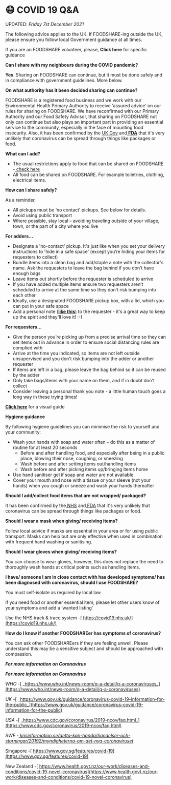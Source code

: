 # 😷 COVID 19 Q\&A

UPDATED: _Friday 7st December 2021_

The following advice applies to the UK. If FOODSHARE-ing outside the UK, please ensure you follow local Government guidance at all times.

If you are an FOODSHARE volunteer, please, **Click here** for specific guidance

**Can I share with my neighbours during the COVID pandemic?**

**Yes**. Sharing on FOODSHARE can continue, but it must be done safely and in compliance with government guidelines. More below.

**On what authority has it been decided sharing can continue?**

FOODSHARE is a registered food business and we work with our Environmental Health Primary Authority to receive ‘assured advice’ on our rules for sharing on FOODSHARE. We have reconfirmed with our Primary Authority and our Food Safety Advisor, that sharing on FOODSHARE not only can continue but also plays an important part in providing an essential service to the community, especially in the face of mounting food insecurity. Also, it has been confirmed by the [UK Gov](https://www.gov.uk/government/publications/covid-19-guidance-for-food-businesses/guidance-for-food-businesses-on-coronavirus-covid-19) and[ **FDA**](http://www.fda.gov/food/food-safety-during-emergencies/food-safety-and-coronavirus-disease-2019-covid-19) that it's very unlikely that coronavirus can be spread through things like packages or food.



**What can I add?**

* The usual restrictions apply to food that can be shared on FOODSHARE -[ check here](https://foodshare.club/faq/)
* All food can be shared on FOODSHARE. For example toiletries, clothing, electrical items.



**How can I share safely?**

As a reminder,

* All pickups must be ‘no contact’ pickups. See below for details.
* Avoid using public transport
* Where possible, stay local – avoiding traveling outside of your village, town, or the part of a city where you live

**For adders...**

* Designate a 'no-contact' pickup. It's just like when you set your delivery instructions to 'hide in a safe space' (except you’re hiding your items for requesters to collect)
* Bundle items into a clean bag and add/staple a note with the collector's name. Ask the requesters to leave the bag behind if you don’t have enough bags
* Leave items out shortly before the requester is scheduled to arrive
* If you have added multiple items ensure two requesters aren’t scheduled to arrive at the same time so they don’t risk bumping into each other
* Ideally, use a designated FOODSHARE pickup box, with a lid, which you can put in your safe space
* Add a personal note ([**like this**)](https://www.instagram.com/p/CYcSk\_VLtWF/?utm\_source=ig\_web\_copy\_link) to the requester - it's a great way to keep up the spirit and they'll love it! :-)

**For requesters...**

* Give the person you’re picking up from a precise arrival time so they can set items out in advance in order to ensure social distancing rules are complied with
* Arrive at the time you indicated, so items are not left outside unsupervised and you don’t risk bumping into the adder or another requester
* If items are left in a bag, please leave the bag behind so it can be reused by the adder
* Only take bags/items with your name on them, and if in doubt don't collect
* Consider leaving a personal thank you note - a little human touch goes a long way in these trying times!

[**Click here**](https://www.instagram.com/p/CYcZU3jLd1I/) for a visual guide

**Hygiene guidance**

By following hygiene guidelines you can minimise the risk to yourself and your community:

* Wash your hands with soap and water often – do this as a matter of routine for at least 20 seconds
  * Before and after handling food, and especially after being in a public place, blowing their nose, coughing, or sneezing
  * Wash before and after setting items out/handling items
  * Wash before and after picking items up/bringing items home
* Use hand sanitiser gel if soap and water are not available
* Cover your mouth and nose with a tissue or your sleeve (not your hands) when you cough or sneeze and wash your hands thereafter

**Should I add/collect food items that are not wrapped/ packaged?**

It has been confirmed by the[ NHS](https://www.nhs.uk/conditions/coronavirus-covid-19/) and[ FDA](http://www.fda.gov/food/food-safety-during-emergencies/food-safety-and-coronavirus-disease-2019-covid-19) that it's very unlikely that coronavirus can be spread through things like packages or food.

**Should I wear a mask when giving/ receiving items?**

Follow local advice if masks are essential in your area or for using public transport. Masks can help but are only effective when used in combination with frequent hand washing or sanitising.

**Should I wear gloves when giving/ receiving items?**

You can choose to wear gloves, however, this does not replace the need to thoroughly wash hands at critical points such as handling items.

**I have/ someone I am in close contact with has developed symptoms/ has been diagnosed with coronavirus, should I use FOODSHARE?**

You must self-isolate as required by local law

If you need food or another essential item, please let other users know of your symptoms and add a ‘wanted listing’

Use the NHS track & trace system -[ https://covid19.nhs.uk/](https://covid19.nhs.uk/)

**How do I know if another FOODSHAREer has symptoms of coronavirus?**

You can ask other FOODSHAREers if they are feeling unwell. Please understand this may be a sensitive subject and should be approached with compassion.

_**For more information on Coronavirus**_

_**For more information on Coronavirus**_

_WHO -_[ _https://www.who.int/news-room/q-a-detail/q-a-coronaviruses_](https://www.who.int/news-room/q-a-detail/q-a-coronaviruses)

_UK -_[ _https://www.gov.uk/guidance/coronavirus-covid-19-information-for-the-public_](https://www.gov.uk/guidance/coronavirus-covid-19-information-for-the-public)

_USA -_[ _https://www.cdc.gov/coronavirus/2019-ncov/faq.html_](https://www.cdc.gov/coronavirus/2019-ncov/faq.html)

_SWE -_[ _krisinformation.se/detta-kan-handa/handelser-och-storningar/20192/myndigheterna-om-det-nya-coronaviruset_](http://krisinformation.se/detta-kan-handa/handelser-och-storningar/20192/myndigheterna-om-det-nya-coronaviruset)

Singapore -[ https://www.gov.sg/features/covid-19](https://www.gov.sg/features/covid-19)

New Zealand -[ https://www.health.govt.nz/our-work/diseases-and-conditions/covid-19-novel-coronavirus](https://www.health.govt.nz/our-work/diseases-and-conditions/covid-19-novel-coronavirus)

